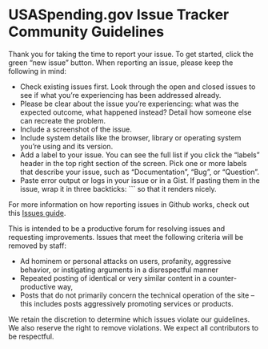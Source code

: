 # USASpending.gov Issue Tracker Community Guidelines 

Thank you for taking the time to report your issue. To get started, click the green “new issue” button. When reporting an issue, please keep the following in mind:

- Check existing issues first. Look through the open and closed issues to see if what you’re experiencing has been addressed already.
- Please be clear about the issue you’re experiencing: what was the expected outcome, what happened instead? Detail how someone else can recreate the problem.
- Include a screenshot of the issue.
- Include system details like the browser, library or operating system you’re using and its version.
- Add a label to your issue. You can see the full list if you click the “labels” header in the top right section of the screen. Pick one or more labels that describe your issue, such as “Documentation”, “Bug”, or “Question”. 
- Paste error output or logs in your issue or in a Gist. If pasting them in the issue, wrap it in three backticks: ``` so that it renders nicely.

For more information on how reporting issues in Github works, check out this [Issues guide](https://guides.github.com/features/issues/).

This is intended to be a productive forum for resolving issues and requesting improvements. Issues that meet the following criteria will be removed by staff:

- Ad hominem or personal attacks on users, profanity, aggressive behavior, or instigating arguments in a disrespectful manner
- Repeated posting of identical or very similar content in a counter-productive way,
- Posts that do not primarily concern the technical operation of the site – this includes posts aggressively promoting services or products.

We retain the discretion to determine which issues violate our guidelines. We also reserve the right to remove violations. We expect all contributors to be respectful.
